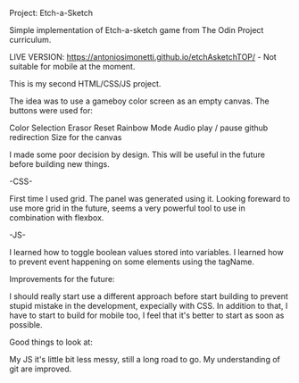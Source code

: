 Project: Etch-a-Sketch

Simple implementation of Etch-a-sketch game from The Odin Project curriculum.

LIVE VERSION: https://antoniosimonetti.github.io/etchAsketchTOP/  - Not suitable for mobile at the moment.

This is my second HTML/CSS/JS project.

The idea was to use a gameboy color screen as an empty canvas. The buttons were used for:

Color Selection
Erasor
Reset
Rainbow Mode
Audio play / pause
github redirection
Size for the canvas 

I made some poor decision by design. This will be useful in the future before building new things. 

-CSS-

First time I used grid. The panel was generated using it.
Looking foreward to use more grid in the future, seems a very powerful tool to use in combination with flexbox.

-JS-

I learned how to toggle boolean values stored into variables.
I learned how to prevent event happening on some elements using the tagName.

Improvements for the future:

I should really start use a different approach before start building to prevent stupid mistake in the development, expecially with CSS.
In addition to that, I have to start to build for mobile too, I feel that it's better to start as soon as possible.

Good things to look at:

My JS it's little bit less messy, still a long road to go. My understanding of git are improved.
